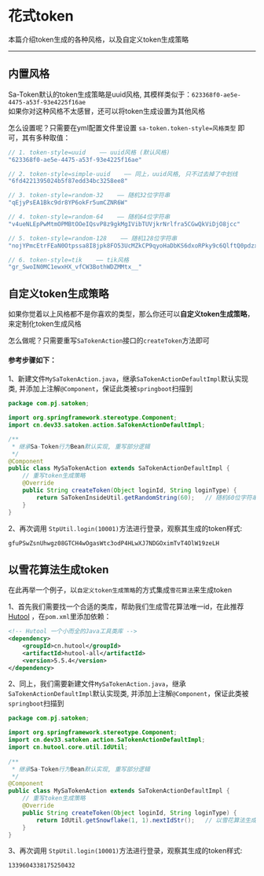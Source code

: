 # 花式token

本篇介绍token生成的各种风格，以及自定义token生成策略

--- 


## 内置风格

Sa-Token默认的token生成策略是uuid风格, 其模样类似于：`623368f0-ae5e-4475-a53f-93e4225f16ae`<br>
如果你对这种风格不太感冒，还可以将token生成设置为其他风格

怎么设置呢？只需要在yml配置文件里设置 `sa-token.token-style=风格类型` 即可，其有多种取值： 

``` java
// 1. token-style=uuid    —— uuid风格 (默认风格)
"623368f0-ae5e-4475-a53f-93e4225f16ae"

// 2. token-style=simple-uuid    —— 同上，uuid风格, 只不过去掉了中划线
"6fd4221395024b5f87edd34bc3258ee8"

// 3. token-style=random-32    —— 随机32位字符串
"qEjyPsEA1Bkc9dr8YP6okFr5umCZNR6W"

// 4. token-style=random-64    —— 随机64位字符串
"v4ueNLEpPwMtmOPMBtOOeIQsvP8z9gkMgIVibTUVjkrNrlfra5CGwQkViDjO8jcc"

// 5. token-style=random-128    —— 随机128位字符串
"nojYPmcEtrFEaN0Otpssa8I8jpk8FO53UcMZkCP9qyoHaDbKS6dxoRPky9c6QlftQ0pdzxRGXsKZmUSrPeZBOD6kJFfmfgiRyUmYWcj4WU4SSP2ilakWN1HYnIuX0Olj"

// 6. token-style=tik    —— tik风格
"gr_SwoIN0MC1ewxHX_vfCW3BothWDZMMtx__"
```


## 自定义token生成策略

如果你觉着以上风格都不是你喜欢的类型，那么你还可以**自定义token生成策略**，来定制化token生成风格 <br>

怎么做呢？只需要重写`SaTokenAction`接口的`createToken`方法即可


#### 参考步骤如下：
1、新建文件`MySaTokenAction.java`，继承`SaTokenActionDefaultImpl`默认实现类, 并添加上注解`@Component`，保证此类被`springboot`扫描到
``` java 
package com.pj.satoken;

import org.springframework.stereotype.Component;
import cn.dev33.satoken.action.SaTokenActionDefaultImpl;

/**
 * 继承Sa-Token行为Bean默认实现, 重写部分逻辑 
 */
@Component
public class MySaTokenAction extends SaTokenActionDefaultImpl {
	// 重写token生成策略 
	@Override
	public String createToken(Object loginId, String loginType) {
		return SaTokenInsideUtil.getRandomString(60);	// 随机60位字符串
	}
}
```

2、再次调用 `StpUtil.login(10001)`方法进行登录，观察其生成的token样式:
``` html
gfuPSwZsnUhwgz08GTCH4wOgasWtc3odP4HLwXJ7NDGOximTvT4OlW19zeLH
```



## 以雪花算法生成token
在此再举一个例子，以`自定义token生成策略`的方式集成`雪花算法`来生成token

1、首先我们需要找一个合适的类库，帮助我们生成雪花算法唯一id，在此推荐 [Hutool](https://hutool.cn/docs/#/) ，在`pom.xml`里添加依赖：
``` xml
<!-- Hutool 一个小而全的Java工具类库 -->
<dependency>
	<groupId>cn.hutool</groupId>
	<artifactId>hutool-all</artifactId>
	<version>5.5.4</version>
</dependency>
```

2、同上，我们需要新建文件`MySaTokenAction.java`，继承`SaTokenActionDefaultImpl`默认实现类, 并添加上注解`@Component`，保证此类被`springboot`扫描到 
``` java 
package com.pj.satoken;

import org.springframework.stereotype.Component;
import cn.dev33.satoken.action.SaTokenActionDefaultImpl;
import cn.hutool.core.util.IdUtil;
	
/**
 * 继承Sa-Token行为Bean默认实现, 重写部分逻辑 
 */
@Component
public class MySaTokenAction extends SaTokenActionDefaultImpl {
	// 重写token生成策略 
	@Override
	public String createToken(Object loginId, String loginType) {
		return IdUtil.getSnowflake(1, 1).nextIdStr();	// 以雪花算法生成token 
	}
}
```

3、再次调用 `StpUtil.login(10001)`方法进行登录，观察其生成的token样式: 
``` html
1339604338175250432
```